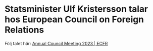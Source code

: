 # Statsminister Ulf Kristersson talar hos European Council on Foreign Relations

Följ talet här: [Annual Council Meeting 2023 \| ECFR](https://ecfr.eu/event/annual-council-meeting-2023/)
